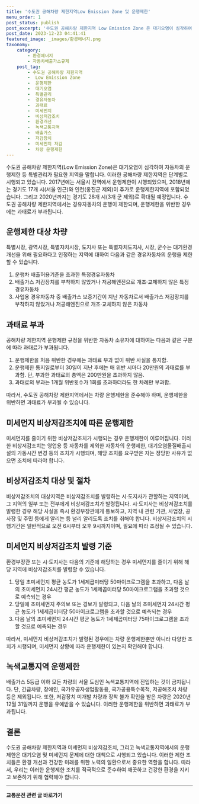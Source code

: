 ```yaml
---
title: '수도권 공해차량 제한지역Low Emission Zone 및 운행제한'
menu_order: 1
post_status: publish
post_excerpt: '수도권 공해차량 제한지역 Low Emission Zone 은 대기오염이 심각하여 자동차의 운행제한 등 특별관리가 필요한 지역을 말합니다. 이러한 공해차량 제한지역은 단계별로 시행되고 있습니다. 2017년에는 서울시 전역에서 운행제한이 시행되었으며, 2018년에는 경기도 17개 시 서울 인근 와 인천 옹진군 제외 이 추가로 운행제한지역에 포함되었습니다. 그리고 2020년까지는 경기도 28개 시 3개 군 제외 로 확대될 예정입니다. 수도권 공해차량 제한지역에서는 경유자동차의 운행이 제한되며, 운행제한을 위반한 경우에는 과태료가 부과됩니다.'
post_date: 2023-12-23 04:41:41
featured_image: _images/환경에너지.png
taxonomy:
    category:
        - 환경에너지
        - 자동차배출가스규제
    post_tag:
        - 수도권 공해차량 제한지역
        -  Low Emission Zone
        -  운행제한
        -  대기오염
        -  특별관리
        -  경유자동차
        -  과태료
        -  미세먼지
        -  비상저감조치
        -  환경개선
        -  녹색교통지역
        -  배출가스
        -  저감장치
        -  미세먼지 저감
        -  차량 운행제한
---
```



수도권 공해차량 제한지역(Low Emission Zone)은 대기오염이 심각하여 자동차의 운행제한 등 특별관리가 필요한 지역을 말합니다. 이러한 공해차량 제한지역은 단계별로 시행되고 있습니다. 2017년에는 서울시 전역에서 운행제한이 시행되었으며, 2018년에는 경기도 17개 시(서울 인근)와 인천(옹진군 제외)이 추가로 운행제한지역에 포함되었습니다. 그리고 2020년까지는 경기도 28개 시(3개 군 제외)로 확대될 예정입니다. 수도권 공해차량 제한지역에서는 경유자동차의 운행이 제한되며, 운행제한을 위반한 경우에는 과태료가 부과됩니다.

## 운행제한 대상 차량

특별시장, 광역시장, 특별자치시장, 도지사 또는 특별자치도지사, 시장, 군수는 대기환경개선을 위해 필요하다고 인정하는 지역에 대하여 다음과 같은 경유자동차의 운행을 제한할 수 있습니다.

1. 운행차 배출허용기준을 초과한 특정경유자동차
2. 배출가스 저감장치를 부착하지 않았거나 저공해엔진으로 개조·교체하지 않은 특정경유자동차
3. 사업용 경유자동차 중 배출가스 보증기간이 지난 자동차로서 배출가스 저감장치를 부착하지 않았거나 저공해엔진으로 개조·교체하지 않은 자동차

## 과태료 부과

공해차량 제한지역 운행제한 규정을 위반한 자동차 소유자에 대하여는 다음과 같은 구분에 따라 과태료가 부과됩니다.

1. 운행제한을 처음 위반한 경우에는 과태료 부과 없이 위반 사실을 통지함.
2. 운행제한 통지일로부터 30일이 지난 후에는 매 위반 시마다 20만원의 과태료를 부과함. 단, 부과한 과태료의 총액은 200만원을 초과하지 않음.
3. 과태료의 부과는 1개월 위반횟수가 1회를 초과하더라도 한 차례만 부과함.

따라서, 수도권 공해차량 제한지역에서는 차량 운행제한을 준수해야 하며, 운행제한을 위반하면 과태료가 부과될 수 있습니다.

## 미세먼지 비상저감조치에 따른 운행제한

미세먼지를 줄이기 위한 비상저감조치가 시행되는 경우 운행제한이 이루어집니다. 이러한 비상저감조치는 영업용 등 자동차를 제외한 자동차의 운행제한, 대기오염물질배출시설의 가동시간 변경 등의 조치가 시행되며, 해당 조치를 요구받은 자는 정당한 사유가 없으면 조치에 따라야 합니다.

## 비상저감조치 대상 및 절차

비상저감조치의 대상지역은 비상저감조치를 발령하는 시·도지사가 관할하는 지역이며, 그 지역의 일부 또는 전부에게 비상저감조치가 발령됩니다. 시·도지사는 비상저감조치를 발령한 경우 해당 사실을 즉시 환경부장관에게 통보하고, 지역 내 관련 기관, 사업장, 공사장 및 주민 등에게 알리는 등 널리 알리도록 조치를 취해야 합니다. 비상저감조치의 시행기간은 일반적으로 오전 6시부터 오후 9시까지이며, 필요에 따라 조정될 수 있습니다.

## 미세먼지 비상저감조치 발령 기준

환경부장관 또는 시·도지사는 다음의 기준에 해당하는 경우 미세먼지를 줄이기 위해 해당 지역에 비상저감조치를 발령할 수 있습니다.

1. 당일 초미세먼지 평균 농도가 1세제곱미터당 50마이크로그램을 초과하고, 다음 날의 초미세먼지 24시간 평균 농도가 1세제곱미터당 50마이크로그램을 초과할 것으로 예측되는 경우
2. 당일에 초미세먼지 주의보 또는 경보가 발령되고, 다음 날의 초미세먼지 24시간 평균 농도가 1세제곱미터당 50마이크로그램을 초과할 것으로 예측되는 경우
3. 다음 날의 초미세먼지 24시간 평균 농도가 1세제곱미터당 75마이크로그램을 초과할 것으로 예측되는 경우

따라서, 미세먼지 비상저감조치가 발령된 경우에는 차량 운행제한뿐만 아니라 다양한 조치가 시행되며, 미세먼지 상황에 따라 운행제한이 있는지 확인해야 합니다.

## 녹색교통지역 운행제한

배출가스 5등급 이하 모든 차량의 서울 도심인 녹색교통지역에 진입하는 것이 금지됩니다. 단, 긴급차량, 장애인, 국가유공자생업활동용, 국가공용특수목적, 저공해조치 차량 등은 제외됩니다. 또한, 저감장치 미개발 차량과 장착 불가 확인을 받은 차량은 2020년 12월 31일까지 운행을 유예받을 수 있습니다. 이러한 운행제한을 위반하면 과태료가 부과됩니다.

## 결론

수도권 공해차량 제한지역과 미세먼지 비상저감조치, 그리고 녹색교통지역에서의 운행제한은 대기오염 및 미세먼지 문제에 대한 대책으로 시행되고 있습니다. 이러한 제한 조치들은 환경 개선과 건강한 미래를 위한 노력의 일환으로서 중요한 역할을 합니다. 따라서, 우리는 이러한 운행제한 조치를 적극적으로 준수하여 깨끗하고 건강한 환경을 지키고 보존하기 위해 협력해야 합니다.
<!-- wp:separator -->
<hr class="wp-block-separator has-alpha-channel-opacity"/>
<!-- /wp:separator -->

<!-- wp:group {"backgroundColor":"base","layout":{"type":"constrained"}} -->
<div class="wp-block-group has-base-background-color has-background"><!-- wp:paragraph {"align":"center","fontSize":"medium"} -->
<p class="has-text-align-center has-large-font-size"><strong>교통운전 관련 글 바로가기</strong></p>
<!-- /wp:paragraph -->


<!-- wp:latest-posts
{"categories":[{"id":1440,"count":19,"description":"","link":"https://uknowlaw.com/category/%ea%b5%90%ed%86%b5%ec%9a%b4%ec%a0%84/","name":"교통운전","slug":"교통운전","taxonomy":"category","parent":0,"meta":[],"_links":{"self":[{"href":"https://uknowlaw.com/wp-json/wp/v2/categories/1440"}],"collection":[{"href":"https://uknowlaw.com/wp-json/wp/v2/categories"}],"about":[{"href":"https://uknowlaw.com/wp-json/wp/v2/taxonomies/category"}],"wp:post_type":[{"href":"https://uknowlaw.com/wp-json/wp/v2/posts?categories=1440"}],"curies":[{"name":"wp","href":"https://api.w.org/{rel}","templated":true}]}}],"postsToShow":100,"excerptLength":28,"postLayout":"grid","columns":2,"featuredImageAlign":"left","featuredImageSizeSlug":"large","fontSize":"small"} /--></div>
<!-- /wp:group -->